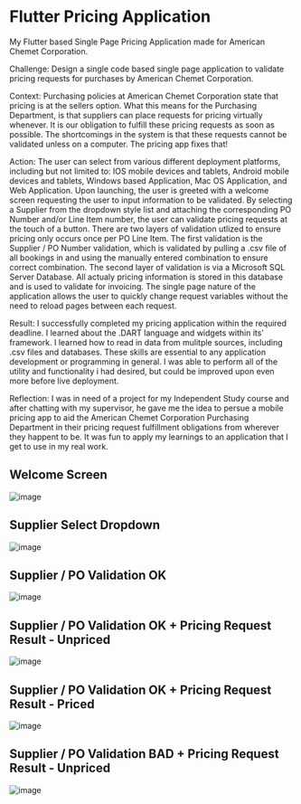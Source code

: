 # Flutter Pricing Application

My Flutter based Single Page Pricing Application made for American Chemet Corporation.

Challenge: Design a single code based single page application to validate pricing requests for purchases by American Chemet Corporation.

Context: Purchasing policies at American Chemet Corporation state that pricing is at the sellers option. What this means for the Purchasing Department, is that suppliers can place requests for pricing virtually whenever. It is our obligation to fulfill these pricing requests as soon as possible. The shortcomings in the system is that these requests cannot be validated unless on a computer. The pricing app fixes that!

Action: The user can select from various different deployment platforms, including but not limited to: IOS mobile devices and tablets, Android mobile devices and tablets, Windows based Application, Mac OS Application, and Web Application. Upon launching, the user is greeted with a welcome screen requesting the user to input information to be validated. By selecting a Supplier from the dropdown style list and attaching the corresponding PO Number and/or Line Item number, the user can validate pricing requests at the touch of a button.
There are two layers of validation utlized to ensure pricing only occurs once per PO Line Item. The first validation is the Supplier / PO Number validation, which is validated by pulling a .csv file of all bookings in and using the manually entered combination to ensure correct combination. The second layer of validation is via a Microsoft SQL Server Database. All actualy pricing information is stored in this database and is used to validate for invoicing. The single page nature of the application allows the user to quickly change request variables without the need to reload pages between each request.

Result: I successfully completed my pricing application within the required deadline. I learned about the .DART language and widgets within its' framework. I learned how to read in data from mulitple sources, including .csv files and databases. These skills are essential to any application development or programming in general. I was able to perform all of the utility and functionality i had desired, but could be improved upon even more before live deployment.

Reflection: I was in need of a project for my Independent Study course and after chatting with my supervisor, he gave me the idea to persue a mobile pricing app to aid the American Chemet Corporation Purchasing Department in their pricing request fulfillment obligations from wherever they happent to be. It was fun to apply my learnings to an application that I get to use in my real work.

## Welcome Screen

![image](https://github.com/CodyCusey/codycusey.github.io/blob/bf117f678c7883b80931b850383d3940169bb1c3/Projects/PricingAppFlutter/assets/Screenshot%202025-04-28%20211152.png)

## Supplier Select Dropdown

![image](https://github.com/CodyCusey/codycusey.github.io/blob/bf117f678c7883b80931b850383d3940169bb1c3/Projects/PricingAppFlutter/assets/Screenshot%202025-04-28%20211202.png)

## Supplier / PO Validation OK

![image](https://github.com/CodyCusey/codycusey.github.io/blob/bf117f678c7883b80931b850383d3940169bb1c3/Projects/PricingAppFlutter/assets/Screenshot%202025-04-28%20211234.png)

## Supplier / PO Validation OK + Pricing Request Result - Unpriced

![image](https://github.com/CodyCusey/codycusey.github.io/blob/bf117f678c7883b80931b850383d3940169bb1c3/Projects/PricingAppFlutter/assets/Screenshot%202025-04-28%20211908.png)

## Supplier / PO Validation OK + Pricing Request Result - Priced

![image](https://github.com/CodyCusey/codycusey.github.io/blob/bf117f678c7883b80931b850383d3940169bb1c3/Projects/PricingAppFlutter/assets/Screenshot%202025-04-28%20211923.png)

## Supplier / PO Validation BAD + Pricing Request Result - Unpriced

![image](https://github.com/CodyCusey/codycusey.github.io/blob/bf117f678c7883b80931b850383d3940169bb1c3/Projects/PricingAppFlutter/assets/Screenshot%202025-04-28%20211934.png)